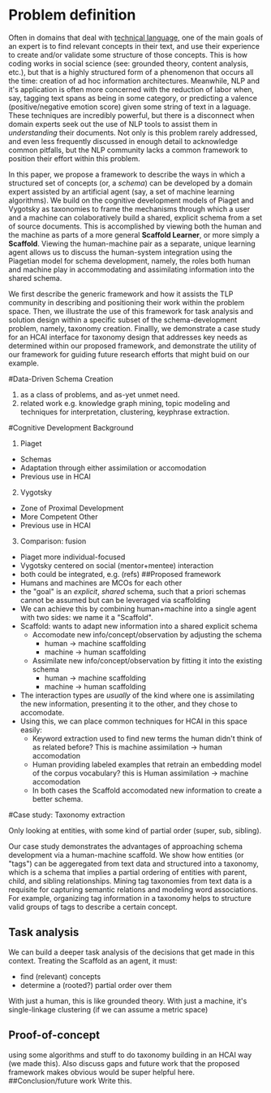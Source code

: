 # Problem definition

Often in domains that deal with [technical language](https://www.nist.gov/blogs/taking-measure/teaching-computers-read-industry-lingo-technical-vs-natural-language-processing), one of the main  goals of an expert is to find relevant concepts in their text, and use their experience to create and/or validate some structure of those concepts. 
This is how coding works in social science (see: grounded theory, content analysis, etc.), but that is a highly structured form of a phenomenon that occurs all the time: creation of ad hoc information architectures. 
Meanwhile, NLP and it's application is often more concerned with the reduction of labor when, say, tagging text spans as being in some category, or predicting a valence (positive/negative emotion score) given some string of text in a laguage. 
These techniques are incredibly powerful, but there is a disconnect when domain experts seek out the use of NLP tools to assist them in _understanding_ their documents. 
Not only is this problem rarely addressed, and even less frequently discussed in enough detail to acknowledge common pitfalls, but the NLP community lacks a common framework to position their effort within this problem. 

In this paper, we propose a framework to describe the ways in which a structured set of concepts (or, a _schema_) can be developed by a domain expert assisted by an artificial agent (say, a set of machine learning algorithms). 
We build on the cognitive development models of Piaget and Vygotsky as taxonomies to frame the mechanisms through which a user and a machine can colaboratively build  a shared, explicit schema from a set of source documents. 
This is accomplished by viewing both the human and the machine as parts of a more general **Scaffold Learner**, or more simply a **Scaffold**. 
Viewing the human-machine pair as a separate, unique learning agent allows us to discuss the human-system integration using the Piagetian model for schema development, namely, the roles both human and machine play in accommodating and assimilating information into the shared schema. 

We first describe the generic framework and how it assists the TLP community in describing and positioning their work within the problem space. 
Then, we illustrate the use of this framework for task analysis and solution design within a specific subset of the schema-development problem, namely, taxonomy creation. 
Finallly, we demonstrate a case study for an HCAI interface for taxonomy design that addresses key needs as determined within our proposed framework, and demonstrate the utility of our framework for guiding future research efforts that might buid on our example. 

#Data-Driven Schema Creation 

1. as a class of problems, and as-yet unmet need.
2. related work e.g. knowledge graph mining, topic modeling and techniques for interpretation, clustering, keyphrase extraction.  

#Cognitive Development Background

1. Piaget
  - Schemas
  - Adaptation through either assimilation or accomodation
  - Previous use in HCAI
2. Vygotsky
  - Zone of Proximal Development
  - More Competent Other
  - Previous use in HCAI
3. Comparison: fusion
  - Piaget more individual-focused
  - Vygotsky centered on social (mentor+mentee) interaction
  - both could be integrated, e.g. (refs)
##Proposed framework
- Humans and machines are MCOs for each other 
- the "goal" is an _explicit_, _shared_ schema, such that a priori schemas cannot be assumed but can be leveraged via scaffolding
- We can achieve this by combining human+machine into a single agent with two sides: we name it a "Scaffold".  
- Scaffold: wants to adapt new information into a shared explicit schema
  - Accomodate new info/concept/observation by adjusting the schema
    - human -> machine scaffolding
    - machine -> human scaffolding
  - Assimilate new info/concept/observation by fitting it into the existing schema
    - human -> machine scaffolding
    - machine -> human scaffolding  
- The interaction types are _usually_ of the kind where one is assimilating the new information, presenting it to the other, and they chose to accomodate. 
- Using this, we can place common techniques for HCAI in this space easily: 
  - Keyword extraction used to find new terms the human didn't think of as related before? This is machine assimilation -> human accomodation
  - Human providing labeled examples that retrain an embedding model of the corpus vocabulary? this is Human assimilation -> machine accomodation
  - In both cases the Scaffold accomodated new information to create a better schema.

#Case study: Taxonomy extraction

Only looking at entities, with some kind of partial order (super, sub, sibling). 

Our case study demonstrates the advantages of approaching schema development via a human-machine scaffold.
We show how entities (or "tags") can be aggeregated from text data and structured into a taxonomy, which is a schema that implies a partial ordering of entities with parent, child, and sibling relationships.
Mining tag taxonomies from text data is a requisite for capturing semantic relations and modeling word associations.
For example, organizing tag information in a taxonomy helps to structure valid groups of tags to describe a certain concept.

##  Task analysis
We can build a deeper task analysis of the decisions that get made in this context. 
Treating the Scaffold as an agent, it must:
- find (relevant) concepts
- determine a (rooted?) partial order over them

With just a human, this is like grounded theory. 
With just a machine, it's single-linkage clustering (if we can assume a metric space)

##  Proof-of-concept
using some algorithms and stuff to do taxonomy building in an HCAI way (we made this). 
Also discuss gaps and future work that the proposed framework makes obvious would be super helpful here. 
##Conclusion/future work
Write this. 

